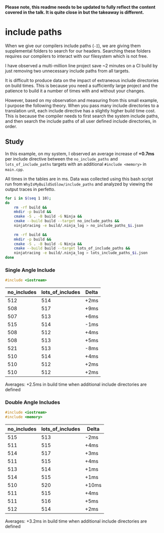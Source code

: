 **Please note, this readme needs to be updated to fully reflect the content covered in the talk. It is quite close in but the takeaway is different.**

# include paths
When we give our compilers include paths (`-I`), we are giving them supplemental folders to search for our headers. 
Searching these folders requires our compilers to interact with our filesystem which is not free. 

I have observed a multi-million line project save ~2 minutes on a CI build by just removing two unnecessary include 
paths from all targets.

It is difficult to produce data on the impact of extraneous include directories on build times. This is because you need
a sufficiently large project and the patience to build it a number of times with and without your changes.

However, based on my observation and measuring from this small example, I purpose the following theory.
When you pass many include directories to a translation unit, each include directive has a slightly higher build 
time cost. This is because the compiler needs to first search the system include paths, and then search the include 
paths of all user defined include directories, in order.

## Study

In this example, on my system, I observed an average increase of **+0.7ms** per include directive between the 
`no_include_paths` and `lots_of_include_paths` targets with an additional `#include <memory>` in `main.cpp`.

All times in the tables are in ms. Data was collected using this bash script run from `WhyIsMyBuildSoSlow/include_paths`
and analyzed by viewing the output traces in perfetto.

```bash
for i in $(seq 1 10);
do
    rm -rf build && 
	mkdir -p build && 
	cmake -S . -B build -G Ninja && 
	cmake --build build --target no_include_paths && 
	ninjatracing -e build/.ninja_log > no_include_paths_$i.json
	
	rm -rf build && 
	mkdir -p build && 
	cmake -S . -B build -G Ninja && 
	cmake --build build --target lots_of_include_paths && 
	ninjatracing -e build/.ninja_log > lots_include_paths_$i.json
done
```

### Single Angle Include
```c++
#include <iostream>
```

| no_includes | lots_of_includes | Delta |
| ----------- | ---------------- | ----- |
| 512         | 514              | +2ms  |
| 508         | 517              | +9ms  |
| 507         | 513              | +6ms  |
| 515         | 514              | -1ms  |
| 508         | 512              | +4ms  |
| 508         | 513              | +5ms  |
| 521         | 513              | -8ms  |
| 510         | 514              | +4ms  |
| 510         | 512              | +2ms  |
| 510         | 512              | +2ms  |
Averages: +2.5ms in build time when additional include directories are defined

### Double Angle Includes
```c++
#include <iostream>
#include <memory>
```

| no_includes | lots_of_includes | Delta |
| ----------- | ---------------- | ----- |
| 515         | 513              | -2ms  |
| 511         | 515              | +4ms  |
| 514         | 517              | +3ms  |
| 511         | 515              | +4ms  |
| 513         | 514              | +1ms  |
| 514         | 515              | +1ms  |
| 510         | 520              | +10ms |
| 511         | 515              | +4ms  |
| 511         | 516              | +5ms  |
| 512         | 514              | +2ms  |
Averages: +3.2ms in build time when additional include directories are defined
